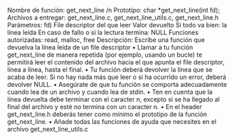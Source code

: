 Nombre de función: get_next_line /n
Prototipo: char *get_next_line(int fd);
Archivos a entregar: get_next_line.c, get_next_line_utils.c, get_next_line.h
Parámetros: fd) File descriptor del que leer
Valor devuelto Si todo va bien: la línea leída
En caso de fallo o si la lectura termina: NULL
Funciones autorizadas: read, malloc, free
Descripción: Escribe una función que devuelva la línea leída de un file descriptor
• Llamar a tu función get_next_line de manera repetida (por ejemplo, usando un
bucle) te permitirá leer el contenido del archivo hacia el que apunta el file descriptor,
línea a línea, hasta el final.
• Tu función deberá devolver la línea que se acaba de leer.
Si no hay nada más que leer o si ha ocurrido un error, deberá devolver NULL.
• Asegúrate de que tu función se comporta adecuadamente cuando lea de un archivo
y cuando lea de stdin.
• Ten en cuenta que la línea devuelta debe terminar con el caracter
n, excepto si se ha llegado al final del archivo y esté no termina con un caracter
n.
• En el header get_next_line.h deberás tener como mínimo el prototipo de la función get_next_line.
• Añade todas las funciones de ayuda que necesites en el archivo get_next_line_utils.c
